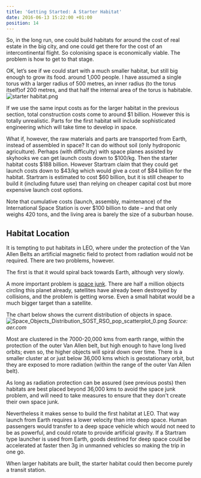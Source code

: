 ```yaml
---
title: 'Getting Started: A Starter Habitat'
date: 2016-06-13 15:22:00 +01:00
position: 14
---
```


So, in the long run, one could build habitats for around the cost of real estate in the big city, and one could get there for the cost of an intercontinental flight. So colonising space is economically viable. The problem is how to get to that stage. 

OK, let’s see if we could start with a much smaller habitat, but still big enough to grow its food. around 1,000 people. I have assumed a single torus with a larger radius of 500 metres, an inner radius (to the torus itself)of 200 metres, and that half the internal area of the torus is habitable.
![starter habitat.png](/uploads/starter%20habitat.png)

If we use the same input costs as for the larger habitat in the previous section, total construction costs come to around $1 billion. However this is totally unrealistic. Parts for the first habitat will include sophisticated engineering which will take time to develop in space. 

What if, however, the raw materials and parts are transported from Earth, instead of assembled in space? It can do without soil (only hydroponic agriculture). Perhaps (with difficulty) with space planes assisted by skyhooks we can get launch costs down to $100/kg. Then the starter habitat costs $188 billion. However Startram claim that they could get launch costs down to $43/kg which would give a cost of $84 billion for the habitat. Startram is estimated to cost $60 billion, but it is still cheaper to build it (including future use) than relying on cheaper capital cost but more expensive launch cost options. 

Note that cumulative costs (launch, assembly, maintenance) of the International Space Station is over $100 billion to date – and that only weighs 420 tons, and the living area is barely the size of a suburban house.

## Habitat Location
It is tempting to put habitats in LEO, where under the protection of the Van Allen Belts an artificial  magnetic field to protect from radiation would not be required. There are two problems, however. 

The first is that it would spiral back towards Earth, although very slowly. 

A more important problem is [space junk](https://www.nasa.gov/mission_pages/station/news/orbital_debris.html). There are half a million objects circling this planet already, satellites have already been destroyed by collisions, and the problem is getting worse. Even a small habitat would be a much bigger target than a satellite. 

The chart below shows the current distribution of objects in space. 
![Space_Objects_Distribution_SOST_RSO_pop_scatterplot_0.png](/uploads/Space_Objects_Distribution_SOST_RSO_pop_scatterplot_0.png)
*Source: aer.com*

Most are clustered in the 7000-20,000 kms from earth range, within the protection of the outer Van Allen belt, but high enough to have long lived orbits; even so, the higher objects will spiral down over time. There is a smaller cluster at or just below 36,000 kms which is geostationary orbit, but they are exposed to more radiation (within the range of the outer Van Allen belt). 

As long as radiation protection can be assured (see previous posts) then habitats are best placed beyond 36,000 kms to avoid the space junk problem, and will need to take measures to ensure that they don't create their own space junk. 

Nevertheless it makes sense to build the first habitat at LEO. That way launch from Earth requires a lower velocity than into deep space. Human passengers would transfer to a deep space vehicle which would not need to be as powerful, and could rotate to provide artificial gravity. If a Startram type launcher is used from Earth, goods destined for deep space could be accelerated at faster then 3g in unmanned vehicles so making the trip in one go. 

When larger habitats are built, the starter habitat could then become purely a transit station.  


